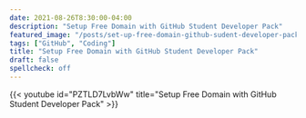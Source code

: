 ```yaml
---
date: 2021-08-26T8:30:00-04:00
description: "Setup Free Domain with GitHub Student Developer Pack"
featured_image: "/posts/set-up-free-domain-github-sudent-developer-pack/free-domain-github-student-developer-pack.jpg"
tags: ["GitHub", "Coding"]
title: "Setup Free Domain with GitHub Student Developer Pack"
draft: false
spellcheck: off
---
```


{{< youtube id="PZTLD7LvbWw" title="Setup Free Domain with GitHub Student Developer Pack" >}}
